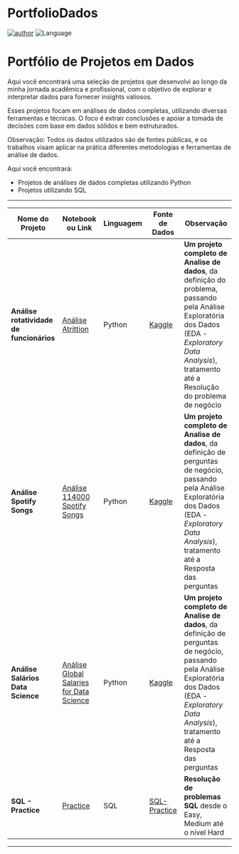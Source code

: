 # PortfolioDados
[![author](https://img.shields.io/badge/Author-Calebe_Sousa-8e2fd4.svg)](https://www.linkedin.com/in/jos%C3%A9-calebe-sousa-0b672b1ab/) ![Language](https://img.shields.io/badge/Language-Python_%7C_SQL-blue.svg)

# Portfólio de Projetos em Dados

Aqui você encontrará uma seleção de projetos que desenvolvi ao longo da minha jornada acadêmica e profissional, com o objetivo de explorar e interpretar dados para fornecer insights valiosos.

Esses projetos focam em análises de dados completas, utilizando diversas ferramentas e técnicas. O foco é extrair conclusões e apoiar a tomada de decisões com base em dados sólidos e bem estruturados.

Observação: Todos os dados utilizados são de fontes públicas, e os trabalhos visam aplicar na prática diferentes metodologias e ferramentas de análise de dados.

Aqui você encontrará:

- Projetos de análises de dados completas utilizando Python
- Projetos utilizando SQL

------------

|    Nome do Projeto  | Notebook ou Link    | Linguagem    | Fonte de Dados  | Observação  | 
| ------------        | ------------        | ------------ | ------------    |------------ |
| **Análise rotatividade de funcionários** | [Análise Atrittion](https://github.com/calebesz/PortfolioDados/blob/main/An%C3%A1lise%20-%20Employee%20Atrittion/AnaliseAtrittion.ipynb) | Python | [Kaggle](https://www.kaggle.com/datasets/mrsimple07/employee-attrition-data-prediction) | **Um projeto completo de Analise de dados**, da definição do problema, passando pela Análise Exploratória dos Dados (EDA - *Exploratory Data Analysis*), tratamento até a Resolução do problema de negócio|
| **Análise Spotify Songs** | [Análise 114000 Spotify Songs](https://github.com/calebesz/PortfolioDados/blob/main/An%C3%A1lise%20-%20Spotify%20Songs/SpotifySongs.ipynb) | Python | [Kaggle](https://www.kaggle.com/datasets/priyamchoksi/spotify-dataset-114k-songs) | **Um projeto completo de Analise de dados**, da definição de perguntas de negócio, passando pela Análise Exploratória dos Dados (EDA - *Exploratory Data Analysis*), tratamento até a Resposta das perguntas|
| **Análise Salários Data Science** | [Análise Global Salaries for Data Science](https://github.com/calebesz/PortfolioDados/blob/main/An%C3%A1lise%20-%20Global%20Salaries%20for%20Data%20Science/SalariesDataScience.ipynb) | Python | [Kaggle](https://www.kaggle.com/datasets/lainguyn123/data-science-salary-landscape) | **Um projeto completo de Analise de dados**, da definição de perguntas de negócio, passando pela Análise Exploratória dos Dados (EDA - *Exploratory Data Analysis*), tratamento até a Resposta das perguntas|
| **SQL - Practice** | [Practice](https://github.com/calebesz/SQL-Practice/) | SQL | [SQL-Practice](https://www.sql-practice.com/) | **Resolução de problemas SQL** desde o Easy, Medium até o nível Hard |


------------
